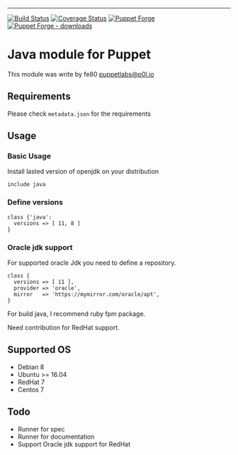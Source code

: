---

[![Build Status](https://api.travis-ci.com/fe80/puppet-java.svg?branch=master)](https://travis-ci.com/fe80/puppet-java)
[![Coverage Status](https://coveralls.io/repos/github/fe80/java-package/badge.svg?branch=master)](https://coveralls.io/github/fe80/java-package?branch=master)
[![Puppet Forge](https://img.shields.io/puppetforge/v/fe80/java.svg)](https://forge.puppetlabs.com/fe80/java)
[![Puppet Forge - downloads](https://img.shields.io/puppetforge/dt/fe80/java.svg)](https://forge.puppetlabs.com/fe80/java)

# Java module for Puppet

This module was write by fe80 <puppetlabs@p0l.io>

## Requirements

Please check `metadata.json` for the requirements

## Usage

### Basic Usage

Install lasted version of openjdk on your distribution

```puppet
include java
```

### Define versions

```puppet
class {'java':
  versions => [ 11, 8 ]
}
```

### Oracle jdk support

For supported oracle Jdk you need to define a repository.

```puppet
class {
  versions => [ 11 ],
  provider => 'oracle',
  mirror   => 'https://mymirror.com/oracle/apt',
}
```

For build java, I recommend ruby fpm package.

Need contribution for RedHat support.

## Supported OS

* Debian 8
* Ubuntu >= 16.04
* RedHat 7
* Centos 7

## Todo
* Runner for spec
* Runner for documentation
* Support Oracle jdk support for RedHat

